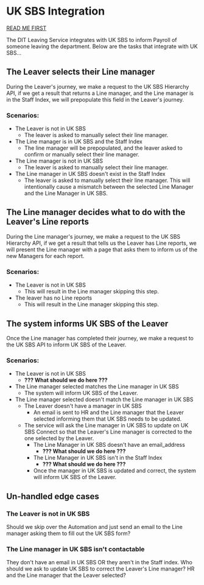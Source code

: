 # UK SBS Integration

[READ ME FIRST](/docs/index.md#uk-sbs-person-id)

The DIT Leaving Service integrates with UK SBS to inform Payroll of someone leaving the department. Below are the tasks that integrate with UK SBS...

## The Leaver selects their Line manager

During the Leaver's journey, we make a request to the UK SBS Hierarchy API, if we get a result that returns a Line manager, and the Line manager is in the Staff Index, we will prepopulate this field in the Leaver's journey.

### Scenarios:

- The Leaver is not in UK SBS
    - The leaver is asked to manually select their line manager.
- The Line manager is in UK SBS and the Staff Index
    - The line manager will be prepopulated, and the leaver asked to confirm or manually select their line manager.
- The Line manager is not in UK SBS
    - The leaver is asked to manually select their line manager.
- The Line manager in UK SBS doesn't exist in the Staff Index
    - The leaver is asked to manually select their line manager. This will intentionally cause a mismatch between the selected Line Manager and the Line Manager in UK SBS.

## The Line manager decides what to do with the Leaver's Line reports

During the Line manager's journey, we make a request to the UK SBS Hierarchy API, if we get a result that tells us the Leaver has Line reports, we will present the Line manager with a page that asks them to inform us of the new Managers for each report.

### Scenarios:

- The Leaver is not in UK SBS
    - This will result in the Line manager skipping this step.
- The leaver has no Line reports
    - This will result in the Line manager skipping this step.

## The system informs UK SBS of the Leaver

Once the Line manager has completed their journey, we make a request to the UK SBS API to inform UK SBS of the Leaver.

### Scenarios:

- The Leaver is not in UK SBS
    - **??? What should we do here ???**
- The Line manager selected matches the Line manager in UK SBS
    - The system will inform UK SBS of the Leaver.
- The Line manager selected doesn't match the Line manager in UK SBS
    - The Leaver doesn't have a manager in UK SBS
        - An email is sent to HR and the Line manager that the Leaver selected informing them that UK SBS needs to be updated.
    - The service will ask the Line manager in UK SBS to update on UK SBS Connect so that the Leaver's Line manager is corrected to the one selected by the Leaver.
        - The Line Manager in UK SBS doesn't have an email_address
            - **??? What should we do here ???**
        - The Line Manager in UK SBS isn't in the Staff Index
            - **??? What should we do here ???**
        - Once the manager in UK SBS is updated and correct, the system will inform UK SBS of the Leaver.

## Un-handled edge cases

### The Leaver is not in UK SBS

Should we skip over the Automation and just send an email to the Line manager asking them to fill out the UK SBS form?

### The Line manager in UK SBS isn't contactable

They don't have an email in UK SBS OR they aren't in the Staff index.
Who should we ask to update UK SBS to correct the Leaver's Line manager? HR and the Line manager that the Leaver selected?
